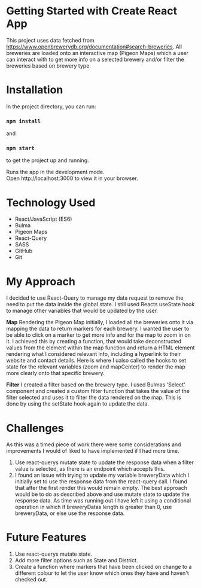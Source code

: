 # Getting Started with Create React App

This project uses data fetched from https://www.openbrewerydb.org/documentation#search-breweries.
All breweries are loaded onto an interactive map (Pigeon Maps) which a user can interact with to get more info on a selected brewery and/or filter the breweries based on brewery type.

# Installation

In the project directory, you can run:

### `npm install`
 and 
 ### `npm start`
 
 to get the project up and running.

Runs the app in the development mode.\
Open http://localhost:3000 to view it in your browser.

# Technology Used
- React/JavaScript (ES6)
- Bulma
- Pigeon Maps
- React-Query
- SASS
- GitHub
- Git

# **My Approach** #
I decided to use React-Query to manage my data request to remove the need to put the data inside the global state.
I still used Reacts useState hook to manage other variables that would be updated by the user.

**Map**
Rendering the Pigeon Map initially, I loaded all the breweries onto it via mapping the data to return markers for each brewery. I wanted the user to be able to click on a marker to get more info and for the map to zoom in on it. I achieved this by creating a function, that would take deconstructed values from the element within the map function and return a HTML element rendering what I considered relevant info, including a hyperlink to their website and contact details. Here is where I ualso called the hooks to set state for the relevant variables (zoom and mapCenter) to render the map more clearly onto that specific brewery.

**Filter**
I created a filter based on the brewery type. I used Bulmas 'Select' component and created a custom filter function that takes the value of the filter selected and uses it to filter the data rendered on the map. This is done by using the setState hook again to update the data.

# Challenges
As this was a timed piece of work there were some considerations and improvements I would of liked to have implemented if I had more time.

1. Use react-querys mutate state to update the response data when a filter value is selected, as there is an endpoint which accepts this.
2. I found an issue with trying to update my variable breweryData which I initially set to use the response data from the react-query call. I found that after the first render this would remain empty. The best approach would be to do as described above and use mutate state to update the response data. As time was running out I have left it using a conditional operation in which if breweryDatas length is greater than 0, use breweryData, or else use the response data.

# Future Features
1. Use react-querys mutate state.
2. Add more filter options such as State and District.
3. Create a function where markers that have been clicked on change to a different colour to let the user know which ones they have and haven't checked out.
